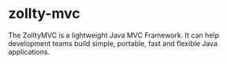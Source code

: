 zollty-mvc
==========

The ZolltyMVC is a lightweight Java MVC Framework. It can help development teams build simple, portable, fast and flexible Java applications.
